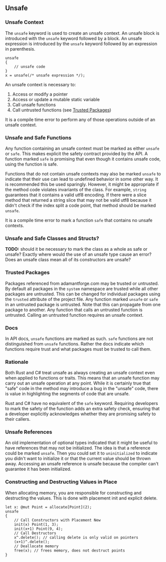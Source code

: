 ## Unsafe

### Unsafe Context
The `unsafe` keyword is used to create an unsafe context. An unsafe block is introduced with the `unsafe` keyword followed by a block. An unsafe expression is introduced by the `unsafe` keyword followed by an expression in parenthesis.

```adamant
unsafe
{
    // unsafe code
}
x = unsafe(/* unsafe expression */);
```

An unsafe context is necessary to:

1. Access or modify a pointer
2. Access or update a mutable static variable
3. Call unsafe functions
4. Call untrusted functions (see [Trusted Packages](#TrustedPackages))

It is a compile time error to perform any of those operations outside of an unsafe context.

### Unsafe and Safe Functions

Any function containing an unsafe context must be marked as either `unsafe` or `safe`. This makes explicit the safety contract provided by the API. A function marked `safe` is promising that even though it contains unsafe code, using the function is safe.

Functions that do not contain unsafe contexts may also be marked `unsafe` to indicate that their use can lead to undefined behavior in some other way. It is recommended this be used sparingly. However, it might be appropriate if the method code violates invariants of the class. For example, `string` guarantees that it contains a valid utf8 encoding. If there were a slice method that returned a string slice that may not be valid utf8 because it didn't check if the index split a code point, that method should be marked `unsafe`.

It is a compile time error to mark a function `safe` that contains no unsafe contexts.

### Unsafe and Safe Classes and Structs?

**TODO:** should it be necessary to mark the class as a whole as safe or unsafe? Exactly where would the use of an unsafe type cause an error? Does an unsafe class mean all of its constructors are unsafe?

### Trusted Packages

Packages referenced from adamantforge.com may be trusted or untrusted. By default all packages in the `system` namespace are trusted while all other packages are untrusted. This can be changed for individual packages using the `trusted` attribute of the project file. Any function marked `unsafe` or `safe` in an untrusted package is untrusted. Note that this can propagate from one package to another. Any function that calls an untrusted function is untrusted. Calling an untrusted function requires an unsafe context.

### Docs

In API docs, `unsafe` functions are marked as such. `safe` functions are not distinguished from `unsafe` functions. Rather the docs indicate which functions require trust and what packages must be trusted to call them.

### Rationale

Both Rust and C# treat unsafe as always creating an unsafe context even when applied to functions or traits. This means that an unsafe function may carry out an unsafe operation at any point. While it is certainly true that "safe" code in the method may introduce a bug in the "unsafe" code, there is value in highlighting the segments of code that are unsafe.

Rust and C# have no equivalent of the `safe` keyword. Requiring developers to mark the safety of the function adds an extra safety check, ensuring that a developer explicitly acknowledges whether they are promising safety to their callers.

### Unsafe References

An old implementation of optional types indicated that it might be useful to have references that may not be initialized. The idea is that a reference could be marked `unsafe`. Then you could set it to `uninitialized` to indicate you didn't want to initialize it or that the current value should be thrown away. Accessing an unsafe reference is unsafe because the compiler can't guarantee it has been initialized.

### Constructing and Destructing Values in Place

When allocating memory, you are responsible for constructing and destructing the values. This is done with placement init and explicit delete.

```adamant
let x: @mut Point = allocate[Point](2);
unsafe
{
    // Call Constructors with Placement New
    init(x) Point(1, 3);
    init(x+1) Point(9, 4);
    // Call Destructors
    x^.delete(); // calling delete is only valid on pointers
    (x+1)^.delete();
    // Deallocate memory
    free(x); // frees memory, does not destruct points
}
```
